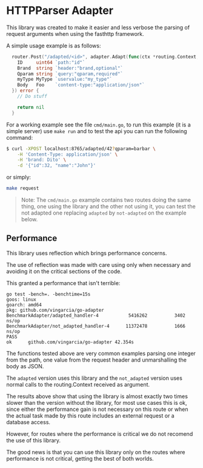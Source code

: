 # HTTPParser Adapter

This library was created to make it easier and less verbose the
parsing of request arguments when using the fasthttp framework.

A simple usage example is as follows:

```Go
  router.Post("/adapted/<id>", adapter.Adapt(func(ctx *routing.Context, args struct {
  	ID     uint64 `path:"id"`
  	Brand  string `header:"brand,optional"`
  	Qparam string `query:"qparam,required"`
  	myType MyType `uservalue:"my_type"`
  	Body   Foo    `content-type:"application/json"`
  }) error {
  	// Do stuff

  	return nil
  }
```

For a working example see the file `cmd/main.go`, to run this example (it is a simple server)
use `make run` and to test the api you can run the following command:

```bash
$ curl -XPOST localhost:8765/adapted/42?qparam=barbar \
	-H 'Content-Type: application/json' \
	-H 'brand: Dito' \
	-d '{"id":32, "name":"John"}'
```

or simply:

```bash
make request
```

> Note: The `cmd/main.go` example contains two routes doing the same thing,
> one using the library and the other not using it, you can test the
> not adapted one replacing `adapted` by `not-adapted` on the example below.

## Performance

This library uses reflection which brings performance concerns.

The use of reflection was made with care using only when necessary
and avoiding it on the critical sections of the code.

This granted a performance that isn't terrible:

```
go test -bench=. -benchtime=15s
goos: linux
goarch: amd64
pkg: github.com/vingarcia/go-adapter
BenchmarkAdapter/adapted_handler-4         	 5416262	      3402 ns/op
BenchmarkAdapter/not_adapted_handler-4     	11372478	      1666 ns/op
PASS
ok  	github.com/vingarcia/go-adapter	42.354s
```

The functions tested above are very common examples parsing one integer
from the path, one value from the request header and unmarshalling the body
as JSON.

The `adapted` version uses this library and the `not_adapted` version
uses normal calls to the routing.Context received as argument.

The results above show that using the library is almost exactly two times slower
than the version without the library, for most use cases this is ok, since
either the performance gain is not necessary on this route or when the actual
task made by this route includes an external request or a database access.

However, for routes where the performance is critical we do not recomend the use
of this library.

The good news is that you can use this library only on the routes where performance
is not critical, getting the best of both worlds.

